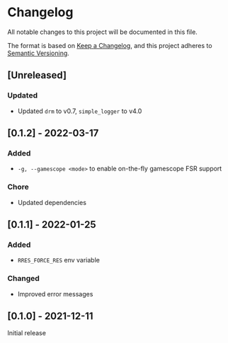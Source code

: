 # Changelog
All notable changes to this project will be documented in this file.

The format is based on [Keep a Changelog](https://keepachangelog.com/en/1.0.0/),
and this project adheres to [Semantic Versioning](https://semver.org/spec/v2.0.0.html).

## [Unreleased]

### Updated

* Updated `drm` to v0.7, `simple_logger` to v4.0

## [0.1.2] - 2022-03-17

### Added

* `-g, --gamescope <mode>` to enable on-the-fly gamescope FSR support

### Chore

* Updated dependencies

## [0.1.1] - 2022-01-25

### Added

* `RRES_FORCE_RES` env variable

### Changed

* Improved error messages

## [0.1.0] - 2021-12-11

Initial release
